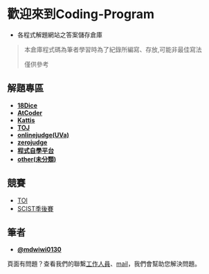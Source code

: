 # 歡迎來到Coding-Program

- 各程式解題網站之答案儲存倉庫
>本倉庫程式碼為筆者學習時為了紀錄所編寫、存放,可能非最佳寫法
>
>僅供參考

## 解題專區
- **[18Dice](https://github.com/mdwiwi0130/coding-program/tree/main/%E8%A7%A3%E9%A1%8C/18DICE)**
- **[AtCoder](https://github.com/mdwiwi0130/coding-program/tree/main/%E8%A7%A3%E9%A1%8C/AtCoder)**
- **[Kattis](https://github.com/mdwiwi0130/coding-program/tree/main/%E8%A7%A3%E9%A1%8C/Kattis)**
- **[TOJ](https://github.com/mdwiwi0130/coding-program/tree/main/%E8%A7%A3%E9%A1%8C/TOJ)**
- **[onlinejudge(UVa)](https://github.com/mdwiwi0130/coding-program/tree/main/%E8%A7%A3%E9%A1%8C/onlinejudge(UVa))**
- **[zerojudge](https://github.com/mdwiwi0130/coding-program/tree/main/%E8%A7%A3%E9%A1%8C/zerojudge)**
- **[程式自學平台](https://github.com/mdwiwi0130/coding-program/tree/main/%E8%A7%A3%E9%A1%8C/%E7%A8%8B%E5%BC%8F%E8%87%AA%E5%AD%B8%E5%B9%B3%E5%8F%B0)**
- **[other(未分類)](https://github.com/mdwiwi0130/coding-program/tree/main/%E8%A7%A3%E9%A1%8C/other)**

## 競賽
- [TOI](https://github.com/mdwiwi0130/coding-program/tree/main/%E7%AB%B6%E8%B3%BD/TOI)
- [SCIST季後賽](https://github.com/mdwiwi0130/coding-program/tree/main/%E7%AB%B6%E8%B3%BD/SCIST%E5%AD%A3%E5%BE%8C%E8%B3%BD)

## 筆者
- **[@mdwiwi0130](https://github.com/mdwiwi0130)**

頁面有問題？查看我們的聯繫[工作人員](https://www.facebook.com/profile.php?id=100010246299107)、[mail](mdwiwi0130@gmail.com)，我們會幫助您解決問題。
